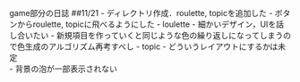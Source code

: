 game部分の日誌
##11/21
    - ディレクトリ作成．roulette, topicを追加した
    - ボタンからroulette, topicに飛べるようにした
    - loulette
        - 細かいデザイン，UIを話し合いたい
        - 新規項目を作っていくと同じような色の繰り返しになってしまうので色生成のアルゴリズム再考すべし
    - topic
        - どういうレイアウトにするかは未定      
        - 背景の泡が一部表示されない